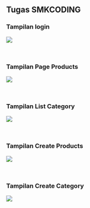 ## Tugas SMKCODING


### Tampilan login

<p><img src="https://github.com/trimier/AlfiStore/blob/main/gambar/login.png?raw=true"/></p> <br>


### Tampilan Page Products

<p><img src="https://github.com/trimier/Alfistore/blob/main/gambar/foto1.png?raw=true"/></p> <br>

### Tampilan List Category

<p><img src="https://github.com/trimier/Alfistore/blob/main/gambar/foto2.png?raw=true"/></p> <br>

### Tampilan Create Products

<p><img src="https://github.com/trimier/Alfistore/blob/main/gambar/create.png?raw=true"/></p> <br>

<!-- ### Tampilan Add To Cart

<p><img src="https://github.com/trimier/Alfistore/blob/main/gambar/gambar3.png?raw=true"/></p> <br> -->

<!-- ### Tampilan Shopping Cart

<p><img src="https://github.com/trimier/Alfistore/blob/main/gambar/gambar4.png?raw=true"/></p> <br>
<p><img src="https://github.com/trimier/Alfistore/blob/main/gambar/gambar5.png?raw=true"/></p> <br> -->

### Tampilan Create Category

<p><img src="https://github.com/trimier/Alfistore/blob/main/gambar/create2.png?raw=true"/></p> <br>

<br>
